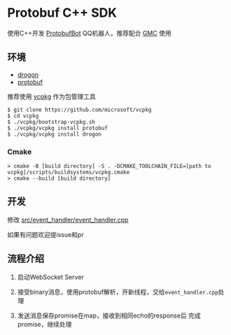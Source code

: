 # Protobuf C++ SDK

使用C++开发 [ProtobufBot](https://github.com/protobufbot/protobufbot) QQ机器人，推荐配合 [GMC](https://github.com/protobufbot/go-Mirai-Client/releases) 使用

## 环境

- [drogon](https://github.com/an-tao/drogon)
- [protobuf](https://github.com/protocolbuffers/protobuf/tree/master/cmake)

推荐使用 [vcpkg](https://github.com/microsoft/vcpkg) 作为包管理工具

```shell
$ git clone https://github.com/microsoft/vcpkg
$ cd vcpkg
$ ./vcpkg/bootstrap-vcpkg.sh
$ ./vcpkg/vcpkg install protobuf
$ ./vcpkg/vcpkg install drogon
```

### Cmake

```shell
> cmake -B [build directory] -S . -DCMAKE_TOOLCHAIN_FILE=[path to vcpkg]/scripts/buildsystems/vcpkg.cmake
> cmake --build [build directory]
```

## 开发

修改 [src/event_handler/event_handler.cpp](https://github.com/ProtobufBot/cpp-pbbot/blob/main/src/event_handler/event_handler.cpp)

如果有问题欢迎提issue和pr

## 流程介绍

1. 启动WebSocket Server

2. 接受binary消息，使用protobuf解析，开新线程，交给`event_handler.cpp`处理

3. 发送消息保存promise在map，接收到相同echo的response后 完成promise，继续处理
